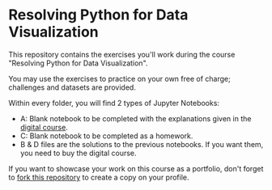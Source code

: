 # Resolving Python for Data Visualization

This repository contains the exercises you'll work during the course "Resolving Python for Data Visualization".

You may use the exercises to practice on your own free of charge; challenges and datasets are provided.

Within every folder, you will find 2 types of Jupyter Notebooks:

- A: Blank notebook to be completed with the explanations given in the [digital course](https://courses.resolvingpython.com/data-visualization).
- C: Blank notebook to be completed as a homework.
- B & D files are the solutions to the previous notebooks. If you want them, you need to buy the digital course.

If you want to showcase your work on this course as a portfolio, don't forget to [fork this repository](https://github.com/jsulopzs/course-resolving-python-data-visualization/fork) to create a copy on your profile.